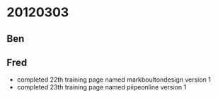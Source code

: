 # 20120303

## Ben



## Fred
- completed 22th training page named markboultondesign version 1
- completed 23th training page named piipeonline version 1